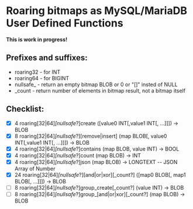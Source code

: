 # Roaring bitmaps as MySQL/MariaDB User Defined Functions

**This is work in progress!**

## Prefixes and suffixes:

* roaring32 - for INT
* roaring64 - for BIGINT
* nullsafe_ - return an empty bitmap BLOB or 0 or "[]" insted of NULL
* _count    - return number of elements in bitmap result, not a bitmap itself

## Checklist:

* [x]  4 roaring[32|64]_[nullsafe_?]create ([value0 INT[,value1 INT[, ...]]]) -> BLOB
* [x]  8 roaring[32|64]_[nullsafe_?][remove|insert] (map BLOB[, value0 INT[,value1 INT[, ...]]]) -> BLOB
* [x]  4 roaring[32|64]_[nullsafe_?]contains (map BLOB, value INT) -> BOOL
* [x]  4 roaring[32|64]_[nullsafe_?]count (map BLOB) -> INT
* [x]  4 roaring[32|64]_[nullsafe_?]json (map BLOB) -> LONGTEXT -- JSON Array of Number
* [x] 24 roaring[32|64]_[nullsafe_?][and|or|xor][_count?] ([map0 BLOB[, map1 BLOB[, ...]]]) -> BLOB
* [ ]  8 roaring[32|64]_[nullsafe_?]group_create[_count?] (value INT) -> BLOB
* [ ]  8 roaring[32|64]_[nullsafe_?]group_[and|or|xor][_count?] (map BLOB) -> BLOB
